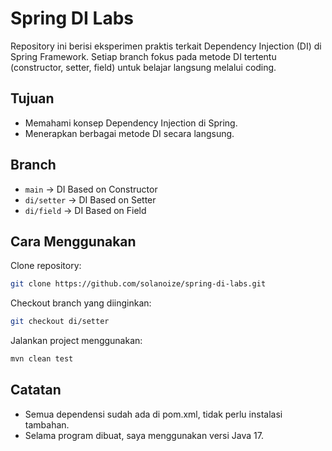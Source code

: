 # Spring DI Labs

Repository ini berisi eksperimen praktis terkait Dependency Injection (DI) di Spring Framework. Setiap branch fokus pada metode DI tertentu (constructor, setter, field) untuk belajar langsung melalui coding.

## Tujuan

- Memahami konsep Dependency Injection di Spring.
- Menerapkan berbagai metode DI secara langsung.

## Branch
- `main` → DI Based on Constructor
- `di/setter` → DI Based on Setter
- `di/field` → DI Based on Field

## Cara Menggunakan

Clone repository:

```bash
git clone https://github.com/solanoize/spring-di-labs.git
```

Checkout branch yang diinginkan:

```bash
git checkout di/setter
```

Jalankan project menggunakan:

```bash
mvn clean test
```

## Catatan

- Semua dependensi sudah ada di pom.xml, tidak perlu instalasi tambahan.
- Selama program dibuat, saya menggunakan versi Java 17.
